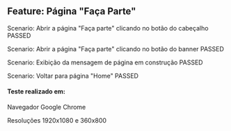 ## Feature: Página "Faça Parte"
Scenario: Abrir a página "Faça parte" clicando no botão do cabeçalho PASSED

Scenario: Abrir a página "Faça parte" clicando no botão do banner PASSED

Scenario: Exibição da mensagem de página em construção PASSED

Scenario: Voltar para página "Home" PASSED
#### Teste realizado em:
Navegador Google Chrome

Resoluções 1920x1080 e 360x800
